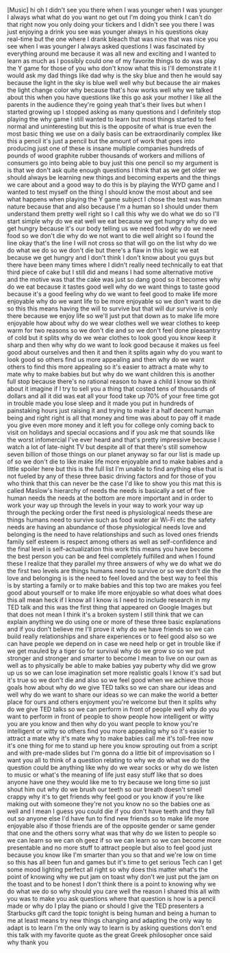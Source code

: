 
[Music]
hi oh I didn&#39;t see you there
when I was younger when I was younger I
always what what do you want
no get out I&#39;m doing you think I can&#39;t
do that right now you only doing your
tickers and I didn&#39;t see you there
I was just enjoying a drink you see was
younger always in his questions okay
real-time but the one where I drank
bleach that was nice that was nice
you see when I was younger I always
asked questions I was fascinated by
everything around me because it was all
new and exciting and I wanted to learn
as much as I possibly could
one of my favorite things to do was play
the Y game for those of you who don&#39;t
know what this is I&#39;ll demonstrate it I
would ask my dad things like dad why is
the sky blue and then he would say
because the light in the sky is blue
well well why
but because the air makes the light
change color why because that&#39;s how
works well why we talked about this when
you have questions like this go ask your
mother I like all the parents in the
audience they&#39;re going yeah that&#39;s their
lives but when I started growing up I
stopped asking as many questions and I
definitely stop playing the why game I
still wanted to learn but most things
started to feel normal and uninteresting
but this is the opposite of what is true
even the most basic thing we use on a
daily basis can be extraordinarily
complex like this a pencil it&#39;s just a
pencil but the amount of work that goes
into producing just one of these is
insane multiple companies hundreds of
pounds of wood graphite rubber thousands
of workers and millions of consumers go
into being able to buy just this one
pencil so my argument is is that we
don&#39;t ask quite enough questions I think
that as we get older we should always be
learning new things and becoming experts
and the things we care about and a good
way to do this is by playing the WYD
game and I wanted to test myself on the
thing I should know the most about and
see what happens when playing the Y game
subject I chose the test was human
nature because that and also because I&#39;m
a human so I should under them
understand them pretty well right so I
call this why we do what we do
so I&#39;ll start simple why do we eat well
we eat because we get hungry why do we
get hungry because it&#39;s our body telling
us we need food why do we need food so
we don&#39;t die
why do we not want to die well alright
so I found the line okay that&#39;s the line
I will not cross so that will go on the
list why do we do what we do so we don&#39;t
die but there&#39;s a flaw in this logic we
eat because we get hungry and I don&#39;t
think I don&#39;t know about you guys but
there have been many times where I
didn&#39;t really need technically to eat
that third piece of cake
but I still did and
means I had some alternative motive and
the motive was that the cake was just so
dang good so it becomes why do we eat
because it tastes good well why do we
want things to taste good because it&#39;s a
good feeling
why do we want to feel good to make life
more enjoyable why do we want life to be
more enjoyable so we don&#39;t want to die
so this this means having the will to
survive but that will dur survive is
only there because we enjoy life so
we&#39;ll just put that down as to make life
more enjoyable how about why do we wear
clothes
well we wear clothes to keep warm for
two reasons so we don&#39;t die and so we
don&#39;t feel done pleasantry of cold but
it splits why do we wear clothes to look
good you know keep it sharp and then why
why do we want to look good because it
makes us feel good about ourselves and
then it and then it splits again why do
you want to look good so others find us
more appealing and then why do we want
others to find this more appealing so
it&#39;s easier to attract a mate why to
mate
why to make babies but but why do we
want children this is another full stop
because there&#39;s no rational reason to
have a child I know so think about it
imagine if I try to sell you a thing
that costed tens of thousands of dollars
and all it did was eat all your food
take up 70% of your free time got in
trouble made you lose sleep and it made
you put in hundreds of painstaking hours
just raising it and trying to make it a
half decent human being and right right
is all that money and time was about to
pay off it made you give even more money
and it left you for college only coming
back to visit on holidays and special
occasions and if you ask me that sounds
like the worst infomercial I&#39;ve ever
heard and that&#39;s pretty impressive
because I watch a lot of late-night TV
but despite all of that there&#39;s still
somehow seven billion of those things on
our planet
anyway so far our list is made up of so
we don&#39;t die to like make life more
enjoyable and to make babies and a
little spoiler here but this is the full
list I&#39;m unable to find anything else
that is not fueled by any of these three
basic driving factors and for those of
you who think that this can never be the
case I&#39;d like to show you this mat this
is called Maslow&#39;s hierarchy of needs
the needs is basically a set of five
human needs the needs at the bottom are
more important and in order to work your
way up through the levels in your way to
work your way up through the pecking
order
the first need is physiological needs
these are things humans need to survive
such as food water air Wi-Fi etc the
safety needs are having an abundance of
those physiological needs love and
belonging is the need to have
relationships and such as loved ones
friends family self esteem is respect
among others as well as self-confidence
and the final level is
self-actualization this work this means
you have become the best person you can
be and feel completely fulfilled and
when I found these I realize that they
parallel my three answers of why we do
what we do the first two levels are
things humans need to survive or so we
don&#39;t die the love and belonging is is
the need to feel loved and the best way
to feel this is by starting a family or
to make babies and this top two are
makes you feel good about yourself or to
make life more enjoyable so what does
what does this all mean heck if I know
all I know is I need to include research
in my TED talk and this was the first
thing that appeared on Google Images but
that does not mean I think it&#39;s a broken
system I still think that we can explain
anything we do using one or more of
these three basic explanations and if
you don&#39;t believe me I&#39;ll prove it
why do we have friends so we can build
really relationships and share
experiences or to feel good also so we
can have people we depend on in case we
need help or get in trouble like if we
get mauled by a tiger so for survival
why do we grow so so we put stronger and
stronger and smarter to become I mean to
live on our own as well as to physically
be able to make babies
yay puberty why did we grow up us so we
can lose imagination set more realistic
goals I know it&#39;s sad but it&#39;s true so
we don&#39;t die and also so we feel good
when we achieve those goals how about
why do we give TED talks so we can share
our ideas and well why do we want to
share our ideas so we can make the world
a better place for ours and others
enjoyment you&#39;re welcome but then it
splits why do we give TED talks so we
can perform in front of people well why
do you want to perform in front of
people to show people how intelligent or
witty you are you know and then why do
you want people to know you&#39;re
intelligent or witty so others find you
more appealing why so it&#39;s easier to
attract a mate why it&#39;s mate why to make
babies
call me it&#39;s toll-free now it&#39;s one
thing for me to stand up here you know
sprouting out from a script and with
pre-made slides but I&#39;m gonna do a
little bit of improvisation so I want
you all to think of a question relating
to why we do what we do the question
could be anything like why do we wear
socks or why do we listen to music or
what&#39;s the meaning of life just easy
stuff like that so does anyone have one
they would like me to try because we
long time so just shout him out why do
we brush our teeth so our breath doesn&#39;t
smell crappy why it&#39;s to get friends why
feel good or you know if you&#39;re like
making out with someone they&#39;re not you
know no so the babies one as well and I
mean I guess you could die if you don&#39;t
have teeth and they fall out so anyone
else I&#39;d have fun to find new friends so
to make life more enjoyable also if
those friends are of the opposite gender
or same gender that one and the others
sorry what was that
why do we listen to people so we can
learn so we can oh geez if so we can
learn so we can become more presentable
and no more stuff to attract people but
also to feel good just because you know
like I&#39;m smarter than you
so that and we&#39;re low on time so this
has all been fun and games but it&#39;s time
to get serious
Tech can I get some mood lighting
perfect all right so why does this
matter what&#39;s the point of knowing why
we put jam on toast why don&#39;t we just
put the jam on the toast and to be
honest I don&#39;t think there is a point to
knowing why we do what we do so why
should you care well the reason I shared
this all with you was to make you ask
questions where that question is how is
a pencil made or why do I play the piano
or should I give the TED presenters a
Starbucks gift card the topic tonight is
being human and being a human to me at
least means try new things changing and
adapting
the only way to adapt is to learn I&#39;m
the only way to learn is by asking
questions don&#39;t end this talk with my
favorite quote as the great Greek
philosopher once said why thank you
